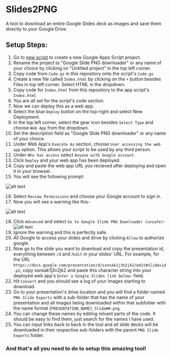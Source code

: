 # Slides2PNG

A tool to download an entire Google Slides deck as images and save them directly to your Google Drive.

## Setup Steps:

1. Go to [new script](https://script.new/) to create a new Google Apps Script project.
2. Rename the project to "Google Slide PNG downloader" or any name of your choice by clicking on "Untitled project" in the top left corner.
3. Copy code from `Code.gs` in this repository onto the script's `Code.gs`
4. Create a new file called `Index.html` by clicking on the `+` button besides Files in top left corner. Select HTML in the dropdown.
5. Copy code for `Index.html` from this repository to the app script's `Index.html`
6. You are all set for the script's code section.
7. Now we can deploy this as a web app.
8. Select the blue `Deploy` button on the top-right and select New Deployment.
9. In the top left corner, select the gear icon besides `Select Type` and choose `Web App` from the dropdown.
10. Set the description field as "Google Slide PNG downloader" or any name of your choice.
11. Under Web App's `Execute As` section, choose `User accessing the web app` option. This allows your script to be used by any third person.
12. Under `Who has access` select `Anyone with Google account`.
13. Click `Deploy` and your web app has been deployed.
14. Copy and paste the web app URL you recieved after deploying and open it in your browser.
15. You will see the following prompt:

![alt text](image.png)

16. Select `Review Permissions` and choose your Google account to sign in.
17. Now you will see a warning like this-

![alt text](<Screenshot from 2025-03-11 11-44-58.png>)

18. Click `Advanced` and select `Go to Google Slide PNG Downloader (unsafe)`-
    ![alt text](image-1.png)
19. Ignore the warning and this is perfectly safe.
20. All Google to access your slides and drive by clicking `Allow` to authorize google.
21. Now go to the slide you want to download and copy the presentation id, everything between `/d` and /`edit` in your slides' URL. For example, for the URL `https://docs.google.com/presentation/d/ssnsak1j3n2jk2/edit#slide=id.p1`, copy ssnsak1j3n2jk2 and paste this character string into your deployed web app's `Enter a Google Slides link below:` field.
22. Hit `Convert` and you should see a log of your images starting to download.
23. Go to your presentation's drive location and you will find a folder named `PNG Slide Exports` with a sub-folder that has the name of your presentation and all images being downloaded within that subfolder with the name format {`PRESENTATION_NAME}_Slide##.png`.
24. You can change these names by editing relvant parts of the code. It should be easy to find them, just search for the names I have used.
25. You can input links back to back in the tool and all slide decks will be downloaded in their respective sub-folders with the parent `PNG Slide Exports` folder.

### And that's all you need to do to setup this amazing tool!
